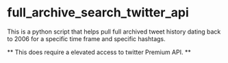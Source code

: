 # full_archive_search_twitter_api
This is a python script that helps pull full archived tweet history dating back to 2006 for a specific time frame and specific hashtags. 

** This does require a elevated access to twitter Premium API. **
